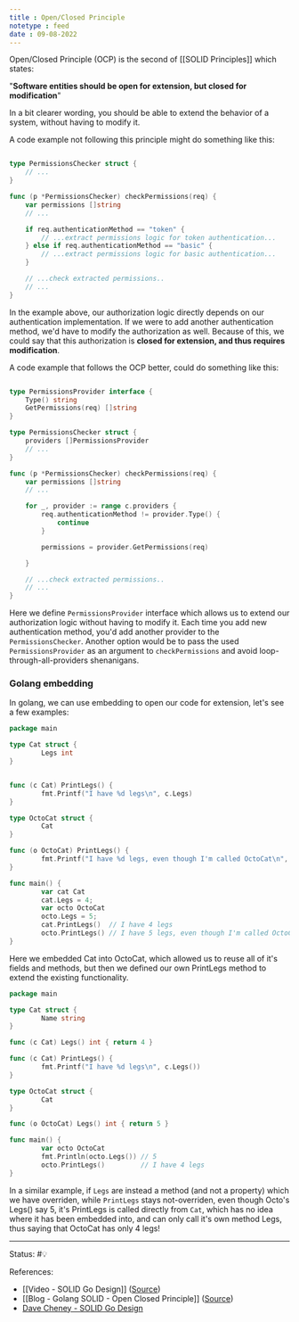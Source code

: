 ```yaml
---
title : Open/Closed Principle
notetype : feed
date : 09-08-2022
---
```


Open/Closed Principle (OCP) is the second of [[SOLID Principles]] which states:

"**Software entities should be open for extension, but closed for modification**"

In a bit clearer wording, you should be able to extend the behavior of a system, without having to modify it.

A code example not following this principle might do something like this:
```go

type PermissionsChecker struct {
	// ...
}

func (p *PermissionsChecker) checkPermissions(req) {
	var permissions []string
	// ...

	if req.authenticationMethod == "token" {
		// ...extract permissions logic for token authentication...
	} else if req.authenticationMethod == "basic" {
		// ...extract permissions logic for basic authentication...
	}

	// ...check extracted permissions..
	// ...
}
```


In the example above, our authorization logic directly depends on our authentication implementation. If we were to add another authentication method, we'd have to modify the authorization as well. Because of this, we could say that this authorization is **closed for extension, and thus requires modification**.

A code example that follows the OCP better, could do something like this:

```go

type PermissionsProvider interface {
	Type() string
	GetPermissions(req) []string
}

type PermissionsChecker struct {
	providers []PermissionsProvider
	// ...
}

func (p *PermissionsChecker) checkPermissions(req) {
	var permissions []string
	// ...

	for _, provider := range c.providers {
		req.authenticationMethod != provider.Type() {
			continue
		}

		permissions = provider.GetPermissions(req)

	}

	// ...check extracted permissions..
	// ...
}

```

Here we define `PermissionsProvider` interface which allows us to extend our authorization logic without having to modify it. Each time you add new authentication method, you'd add another provider to the `PermissionsChecker`. Another option would be to pass the used `PermissionsProvider` as an argument to `checkPermissions` and avoid loop-through-all-providers shenanigans.

### Golang embedding

In golang, we can use embedding to open our code for extension, let's see a few examples:

```go
package main

type Cat struct {
        Legs int
}


func (c Cat) PrintLegs() {
        fmt.Printf("I have %d legs\n", c.Legs)
}

type OctoCat struct {
        Cat
}

func (o OctoCat) PrintLegs() {
        fmt.Printf("I have %d legs, even though I'm called OctoCat\n", o.Legs)
}

func main() {
		var cat Cat
		cat.Legs = 4;
        var octo OctoCat
        octo.Legs = 5;
        cat.PrintLegs()  // I have 4 legs
        octo.PrintLegs() // I have 5 legs, even though I'm called OctoCat
}
```

Here we embedded Cat into OctoCat, which allowed us to reuse all of it's fields and methods, but then we defined our own PrintLegs method to extend the existing functionality.


```go
package main

type Cat struct {
        Name string
}

func (c Cat) Legs() int { return 4 }

func (c Cat) PrintLegs() {
        fmt.Printf("I have %d legs\n", c.Legs())
}

type OctoCat struct {
        Cat
}

func (o OctoCat) Legs() int { return 5 }

func main() {
        var octo OctoCat
        fmt.Println(octo.Legs()) // 5
        octo.PrintLegs()         // I have 4 legs
}
```

In a similar example, if `Legs` are instead a method (and not a property) which we have overriden, while `PrintLegs` stays not-overriden, even though Octo's Legs() say 5, it's PrintLegs is called directly from `Cat`, which has no idea where it has been embedded into, and can only call it's own method Legs, thus saying that OctoCat has only 4 legs!



-----

Status: #💡 

References:
- [[Video - SOLID Go Design]] ([Source](https://www.youtube.com/watch?v=zzAdEt3xZ1M&ab_channel=GopherConUK))
- [[Blog - Golang SOLID - Open Closed Principle]] ([Source](https://levelup.gitconnected.com/practical-solid-in-golang-open-closed-principle-1dd361565452))
- [Dave Cheney - SOLID Go Design](https://dave.cheney.net/2016/08/20/solid-go-design)
